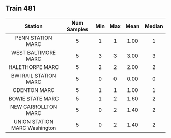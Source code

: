 ## Train 481

| Station | Num Samples | Min | Max | Mean | Median |
| :-----: | :---------: | :-: | :-: | :--: | :----: |
| PENN STATION MARC | 5 | 1 | 1 | 1.00 | 1 |
| WEST BALTIMORE MARC | 5 | 3 | 3 | 3.00 | 3 |
| HALETHORPE MARC | 5 | 2 | 2 | 2.00 | 2 |
| BWI RAIL STATION MARC | 5 | 0 | 0 | 0.00 | 0 |
| ODENTON MARC | 5 | 1 | 1 | 1.00 | 1 |
| BOWIE STATE MARC | 5 | 1 | 2 | 1.60 | 2 |
| NEW CARROLLTON MARC | 5 | 0 | 2 | 1.40 | 2 |
| UNION STATION MARC Washington | 5 | 0 | 2 | 1.40 | 2 |
